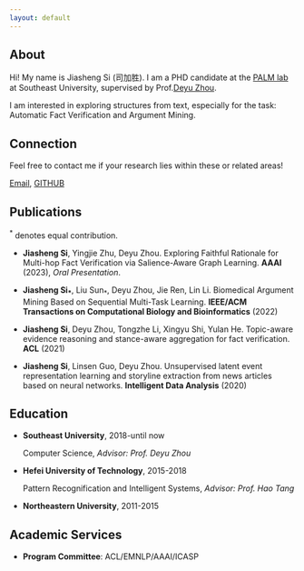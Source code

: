 ```yaml
---
layout: default
---
```



## About
Hi! My name is Jiasheng Si (司加胜). I am a PHD candidate at the [PALM lab](http://palm.seu.edu.cn/) at Southeast University, supervised by Prof.[Deyu Zhou](http://palm.seu.edu.cn/zhoudeyu/Home.html).

I am interested in exploring structures from text, especially for the task: Automatic Fact Verification and Argument Mining.


## Connection
Feel free to contact me if your research lies within these or related areas!

[Email](mailto:jasensi@163.com), [GITHUB](https://github.com/jasenchn)


## Publications

<sup>*</sup> denotes equal contribution.

- **Jiasheng Si**, Yingjie Zhu, Deyu Zhou. Exploring Faithful Rationale for Multi-hop Fact Verification via Salience-Aware Graph Learning. **AAAI** (2023), *Oral Presentation*.
  
 
- **Jiasheng Si<sub>*</sub>**, Liu Sun<sub>*</sub>, Deyu Zhou, Jie Ren, Lin Li. Biomedical Argument Mining Based on Sequential Multi-Task Learning. **IEEE/ACM Transactions on Computational Biology and Bioinformatics** (2022) 
  

- **Jiasheng Si**, Deyu Zhou, Tongzhe Li, Xingyu Shi, Yulan He. Topic-aware evidence reasoning and stance-aware aggregation for fact verification. **ACL** (2021)
  

- **Jiasheng Si**, Linsen Guo, Deyu Zhou. Unsupervised latent event representation learning and storyline extraction from news articles based on neural networks. **Intelligent Data Analysis** (2020)
  
  
  
## Education
  
- **Southeast University**, 2018-until now
  
  Computer Science, *Advisor: Prof. Deyu Zhou*
  
- **Hefei University of Technology**, 2015-2018
    
  Pattern Recognification and Intelligent Systems, *Advisor: Prof. Hao Tang*
  
- **Northeastern University**, 2011-2015
    


## Academic Services
- **Program Committee**: ACL/EMNLP/AAAI/ICASP


